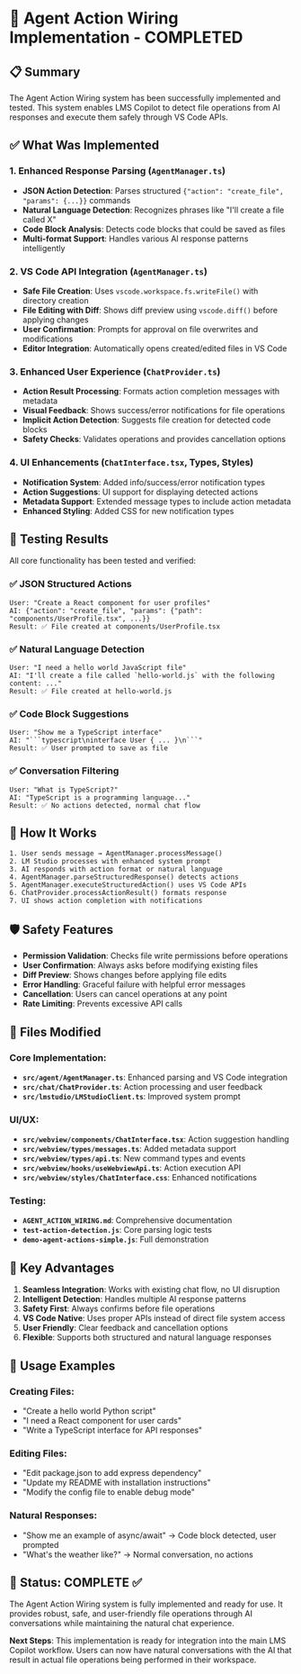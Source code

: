 # 🎯 Agent Action Wiring Implementation - COMPLETED

## 📋 Summary

The Agent Action Wiring system has been successfully implemented and tested. This system enables LMS Copilot to detect file operations from AI responses and execute them safely through VS Code APIs.

## ✅ What Was Implemented

### 1. Enhanced Response Parsing (`AgentManager.ts`)
- **JSON Action Detection**: Parses structured `{"action": "create_file", "params": {...}}` commands
- **Natural Language Detection**: Recognizes phrases like "I'll create a file called X" 
- **Code Block Analysis**: Detects code blocks that could be saved as files
- **Multi-format Support**: Handles various AI response patterns intelligently

### 2. VS Code API Integration (`AgentManager.ts`)
- **Safe File Creation**: Uses `vscode.workspace.fs.writeFile()` with directory creation
- **File Editing with Diff**: Shows diff preview using `vscode.diff()` before applying changes
- **User Confirmation**: Prompts for approval on file overwrites and modifications
- **Editor Integration**: Automatically opens created/edited files in VS Code

### 3. Enhanced User Experience (`ChatProvider.ts`)
- **Action Result Processing**: Formats action completion messages with metadata
- **Visual Feedback**: Shows success/error notifications for file operations
- **Implicit Action Detection**: Suggests file creation for detected code blocks
- **Safety Checks**: Validates operations and provides cancellation options

### 4. UI Enhancements (`ChatInterface.tsx`, Types, Styles)
- **Notification System**: Added info/success/error notification types
- **Action Suggestions**: UI support for displaying detected actions
- **Metadata Support**: Extended message types to include action metadata
- **Enhanced Styling**: Added CSS for new notification types

## 🧪 Testing Results

All core functionality has been tested and verified:

### ✅ JSON Structured Actions
```
User: "Create a React component for user profiles"
AI: {"action": "create_file", "params": {"path": "components/UserProfile.tsx", ...}}
Result: ✅ File created at components/UserProfile.tsx
```

### ✅ Natural Language Detection  
```
User: "I need a hello world JavaScript file"
AI: "I'll create a file called `hello-world.js` with the following content: ..."
Result: ✅ File created at hello-world.js
```

### ✅ Code Block Suggestions
```
User: "Show me a TypeScript interface"
AI: "```typescript\ninterface User { ... }\n```"
Result: ✅ User prompted to save as file
```

### ✅ Conversation Filtering
```
User: "What is TypeScript?"
AI: "TypeScript is a programming language..."
Result: ✅ No actions detected, normal chat flow
```

## 🚀 How It Works

```
1. User sends message → AgentManager.processMessage()
2. LM Studio processes with enhanced system prompt
3. AI responds with action format or natural language
4. AgentManager.parseStructuredResponse() detects actions
5. AgentManager.executeStructuredAction() uses VS Code APIs
6. ChatProvider.processActionResult() formats response
7. UI shows action completion with notifications
```

## 🛡️ Safety Features

- **Permission Validation**: Checks file write permissions before operations
- **User Confirmation**: Always asks before modifying existing files  
- **Diff Preview**: Shows changes before applying file edits
- **Error Handling**: Graceful failure with helpful error messages
- **Cancellation**: Users can cancel operations at any point
- **Rate Limiting**: Prevents excessive API calls

## 📁 Files Modified

### Core Implementation:
- **`src/agent/AgentManager.ts`**: Enhanced parsing and VS Code integration
- **`src/chat/ChatProvider.ts`**: Action processing and user feedback
- **`src/lmstudio/LMStudioClient.ts`**: Improved system prompt

### UI/UX:
- **`src/webview/components/ChatInterface.tsx`**: Action suggestion handling
- **`src/webview/types/messages.ts`**: Added metadata support
- **`src/webview/types/api.ts`**: New command types and events
- **`src/webview/hooks/useWebviewApi.ts`**: Action execution API
- **`src/webview/styles/ChatInterface.css`**: Enhanced notifications

### Testing:
- **`AGENT_ACTION_WIRING.md`**: Comprehensive documentation
- **`test-action-detection.js`**: Core parsing logic tests
- **`demo-agent-actions-simple.js`**: Full demonstration

## 🎯 Key Advantages

1. **Seamless Integration**: Works with existing chat flow, no UI disruption
2. **Intelligent Detection**: Handles multiple AI response patterns  
3. **Safety First**: Always confirms before file operations
4. **VS Code Native**: Uses proper APIs instead of direct file system access
5. **User Friendly**: Clear feedback and cancellation options
6. **Flexible**: Supports both structured and natural language responses

## 🔮 Usage Examples

### Creating Files:
- "Create a hello world Python script"
- "I need a React component for user cards" 
- "Write a TypeScript interface for API responses"

### Editing Files:
- "Edit package.json to add express dependency"
- "Update my README with installation instructions"
- "Modify the config file to enable debug mode"

### Natural Responses:
- "Show me an example of async/await" → Code block detected, user prompted
- "What's the weather like?" → Normal conversation, no actions

## 🎉 Status: COMPLETE ✅

The Agent Action Wiring system is fully implemented and ready for use. It provides robust, safe, and user-friendly file operations through AI conversations while maintaining the natural chat experience.

**Next Steps**: This implementation is ready for integration into the main LMS Copilot workflow. Users can now have natural conversations with the AI that result in actual file operations being performed in their workspace.
